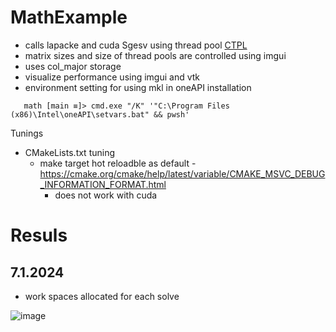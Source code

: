 # MathExample

 * calls lapacke and cuda Sgesv using thread pool [CTPL](https://github.com/vit-vit/CTPL)
 * matrix sizes and size of thread pools are controlled using imgui 
 * uses col_major storage
 * visualize performance using imgui and vtk
 * environment setting for using mkl in oneAPI installation
```
   math [main ≡]> cmd.exe "/K" '"C:\Program Files (x86)\Intel\oneAPI\setvars.bat" && pwsh'
```
Tunings
 * CMakeLists.txt tuning
   * make target hot reloadble as default - https://cmake.org/cmake/help/latest/variable/CMAKE_MSVC_DEBUG_INFORMATION_FORMAT.html
     * does not work with cuda

# Resuls

## 7.1.2024

 * work spaces allocated for each solve

![image](https://github.com/simo-11/vtk-tuts/assets/1210784/c0705750-2029-4ebf-8f8d-d5dd583148fe)

